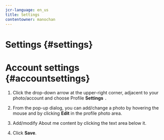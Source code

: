 ```yaml
---
jcr-language: en_us
title: Settings
contentowner: manochan
---
```



# Settings {#settings}

# Account settings {#accountsettings}

1. Click the drop-down arrow at the upper-right corner, adjacent to your photo/account and choose Profile **Settings** `.`

1. From the pop-up dialog, you can add/change a photo by hovering the mouse and by clicking **Edit** in the profile photo area.
1. Add/modify About me content by clicking the text area below it.
1. Click **Save**.

